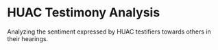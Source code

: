 # HUAC Testimony Analysis

Analyzing the sentiment expressed by HUAC testifiers towards others in
their hearings.
